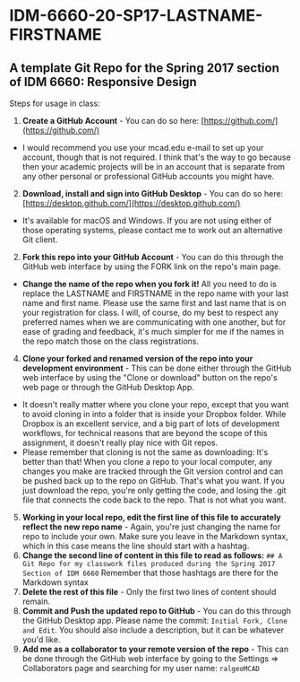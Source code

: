 # IDM-6660-20-SP17-LASTNAME-FIRSTNAME

## A template Git Repo for the Spring 2017 section of IDM 6660: Responsive Design

Steps for usage in class:

1. **Create a GitHub Account** - You can do so here: [https://github.com/](https://github.com/)
  * I would recommend you use your mcad.edu e-mail to set up your account, though that is not required. I think that's the way to go because then your academic projects will be in an account that is separate from any other personal or professional GitHub accounts you might have.
2. **Download, install and sign into GitHub Desktop** - You can do so here: [https://desktop.github.com/](https://desktop.github.com/)
  * It's available for macOS and Windows. If you are not using either of those operating systems, please contact me to work out an alternative Git client.
2. **Fork this repo into your GitHub Account** - You can do this through the GitHub web interface by using the FORK link on the repo's main page.
  * **Change the name of the repo when you fork it!** All you need to do is replace the LASTNAME and FIRSTNAME in the repo name with your last name and first name. Please use the same first and last name that is on your registration for class. I will, of course, do my best to respect any preferred names when we are communicating with one another, but for ease of grading and feedback, it's much simpler for me if the names in the repo match those on the class registrations.
4. **Clone your forked and renamed version of the repo into your development environment** - This can be done either through the GitHub web interface by using the "Clone or download" button on the repo's web page or through the GitHub Desktop App.
  * It doesn't really matter where you clone your repo, except that you want to avoid cloning in into a folder that is inside your Dropbox folder. While Dropbox is an excellent service, and a big part of lots of development workflows, for technical reasons that are beyond the scope of this assignment, it doesn't really play nice with Git repos.
  * Please remember that cloning is not the same as downloading: It's better than that! When you clone a repo to your local computer, any changes you make are tracked through the Git version control and can be pushed back up to the repo on GitHub. That's what you want. If you just download the repo, you're only getting the code, and losing the .git file that connects the code back to the repo. That is not what you want.
5. **Working in your local repo, edit the first line of this file to accurately reflect the new repo name** - Again, you're just changing the name for repo to include your own. Make sure you leave in the Markdown syntax, which in this case means the line should start with a hashtag.
6. **Change the second line of content in this file to read as follows:** `## A Git Repo for my classwork files produced during the Spring 2017 Section of IDM 6660` Remember that those hashtags are there for the Markdown syntax
7. **Delete the rest of this file** - Only the first two lines of content should remain.
8. **Commit and Push the updated repo to GitHub** - You can do this through the GitHub Desktop app. Please name the commit: `Initial Fork, Clone and Edit`. You should also include a description, but it can be whatever you'd like.
9. **Add me as a collaborator to your remote version of the repo** - This can be done through the GitHub web interface by going to the Settings => Collaborators page and searching for my user name: `ralgeoMCAD`
